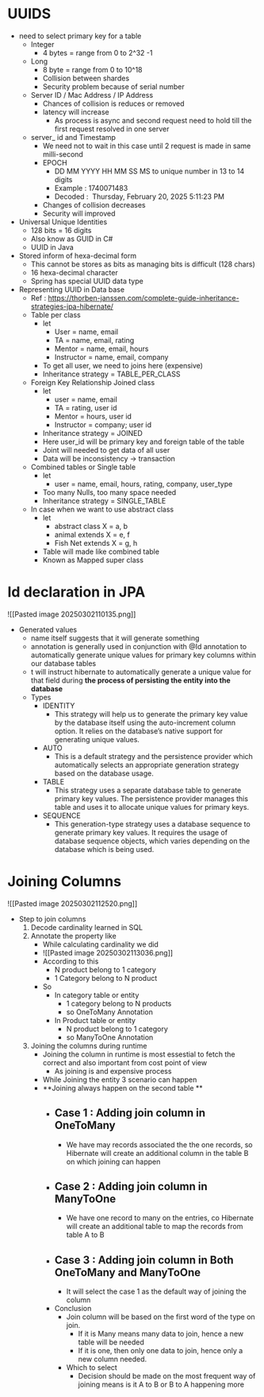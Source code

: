 

# UUIDS
- need to select primary key for a table
	- Integer
		- 4 bytes = range from 0 to 2^32 -1
	- Long
		- 8 byte = range from 0 to 10^18
		- Collision between shardes
		- Security problem because of serial number
	- Server ID / Mac Address / IP Address
		- Chances of collision is reduces or removed
		- latency will increase
			- As process is async and second request need to hold till the first request resolved in one server
	- server_ id and Timestamp
		- We need not to wait in this case until 2 request is made in same milli-second
		- EPOCH
			- DD MM YYYY HH MM SS MS to unique number in 13 to 14 digits
			- Example : 1740071483
			- Decoded :  Thursday, February 20, 2025 5:11:23 PM
		- Changes of collision decreases
		- Security will improved
- Universal Unique Identities
	- 128 bits = 16 digits
	- Also know as GUID in C#
	- UUID in Java
- Stored inform of hexa-decimal form
	- This cannot be stores as bits as managing bits is difficult (128 chars)
	- 16 hexa-decimal character 
	- Spring has special UUID data type
- Representing UUID in Data base
	- Ref : https://thorben-janssen.com/complete-guide-inheritance-strategies-jpa-hibernate/
	- Table per class
		- let
			- User = name, email
			- TA  = name, email, rating
			- Mentor = name, email, hours
			- Instructor  = name, email, company
		- To get all user, we need to joins here (expensive)
		- Inheritance strategy = TABLE_PER_CLASS
	- Foreign Key Relationship Joined class
		- let
			- user  = name, email
			- TA = rating, user id
			- Mentor = hours, user id
			- Instructor = company; user id
		-  Inheritance strategy = JOINED
		- Here user_id will be primary key and foreign table of the table
		- Joint will needed to get data of all user
		- Data will be inconsistency -> transaction
	- Combined tables or Single table
		- let
			- user = name, email, hours, rating, company, user_type
		- Too many Nulls, too many space needed
		-  Inheritance strategy = SINGLE_TABLE
	- In case when we want to use abstract class
		- let 
			- abstract class X = a, b
			- animal extends X = e, f
			- Fish Net extends X = g, h
		- Table will made like combined table
		- Known as Mapped super class

# Id declaration in JPA
![[Pasted image 20250302110135.png]]
- Generated values
	- name itself suggests that it will generate something
	- annotation is generally used in conjunction with @Id annotation to automatically generate unique values for primary key columns within our database tables
	- t will instruct hibernate to automatically generate a unique value for that field during **the process of persisting the entity into the database**
	- Types
		- IDENTITY
			- This strategy will help us to generate the primary key value by the database itself using the auto-increment column option. It relies on the database’s native support for generating unique values.
		- AUTO
			- This is a default strategy and the persistence provider which automatically selects an appropriate generation strategy based on the database usage.
		- TABLE
			- This strategy uses a separate database table to generate primary key values. The persistence provider manages this table and uses it to allocate unique values for primary keys.
		- SEQUENCE 
			- This generation-type strategy uses a database sequence to generate primary key values. It requires the usage of database sequence objects, which varies depending on the database which is being used.
# Joining Columns
![[Pasted image 20250302112520.png]]
- Step to join columns
	1. Decode cardinality learned in SQL
	2. Annotate the  property like
		- While calculating cardinality we did
		- ![[Pasted image 20250302113036.png]]
		- According to this
			- N product belong to 1 category
			- 1 Category belong to N product
		- So 
			- In category table or entity
				- 1 category belong to N products
				- so OneToMany  Annotation
			- In Product table or entity
				- N product belong to 1 category
				- so ManyToOne Annotation
	3. Joining the columns during runtime
		- Joining the column in runtime is most essestial to fetch the correct and also important from cost point of view
			- As joining is and expensive process
		- While Joining the entity 3 scenario can happen
		- **Joining always happen on the second table **
			- ## Case 1 : Adding join column in OneToMany
				- We have may records associated the the one records, so Hibernate will create an additional column in the table B on which joining can happen
			- ## Case 2 : Adding join column in ManyToOne
				- We have one record to many on the entries, co Hibernate will create an additional table to map the records from table A to B
			- ## Case 3 : Adding join column in Both OneToMany and ManyToOne
				- It will select the case 1 as the default way of joining the column
			- Conclusion
				- Join column will be based on the first word of the type on join.
					- If it is Many means many data to join, hence a new table will be needed
					- If it is one, then only one data to join, hence only a new column needed.
				- Which to select
					- Decision should be made on the most frequent way of joining means is it A to B or B to A happening more
